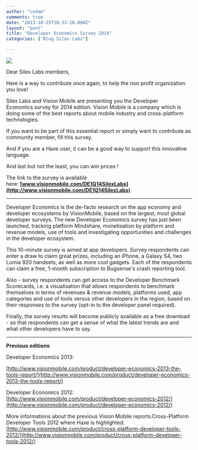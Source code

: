 ```yaml
---
author: "codam"
comments: true
date: "2013-10-25T10:33:10.000Z"
layout: "post"
title: "Developer Economics Survey 2014"
categories: ["Blog Silex Labs"]

---
```

[![](https://www.silexlabs.org/wp-content/uploads/2013/10/DE1Q14_Banner560.png)](http://www.visionmobile.com/DE1Q14SilexLabs)

Dear Silex Labs members,

Here is a way to contribute once again, to help the non profit organization you love!

Silex Labs and Vision Mobile are presenting you the Developer Economics survey for 2014 edition. Vision Mobile is a company which is doing some of the best reports about mobile industry and cross-platform technologies.

If you want to be part of this essential report or simply want to contribute as community member, fill this survey.




And if you are a Haxe user, it can be a good way to support this innovative language.

And last but not the least, you can win prices !

The link to the survey is available here: **[www.visionmobile.com/DE1Q14SilexLabs](http://www.visionmobile.com/DE1Q14SilexLabs)**



* * *



Developer Economics is the de-facto research on the app economy and developer ecosystems by VisionMobile, based on the largest, most global developer surveys. The new Developer Economics survey has just been launched, tracking platform Mindshare, monetisation by platform and revenue models, use of tools and investigating opportunities and challenges in the developer ecosystem.

This 10-minute survey is aimed at app developers. Survey respondents can enter a draw to claim great prizes, including an iPhone, a Galaxy S4, two Lumia 920 handsets, as well as more cool gadgets. Each of the respondents can claim a free, 1-month subscription to Bugsense's crash reporting tool.

Also - survey respondents can get access to the Developer Benchmark Scorecards, i.e. a visualisation that allows respondents to benchmark themselves in terms of revenues & revenue models, platforms used, app categories and use of tools versus other developers in the region, based on their responses to the survey (opt-in to the developer panel required).

Finally, the survey results will become publicly available as a free download - so that respondents can get a sense of what the latest trends are and what other developers have to say.



* * *










**Previous editions**









Developer Economics 2013:




[http://www.visionmobile.com/product/developer-economics-2013-the-tools-report/](http://www.visionmobile.com/product/developer-economics-2013-the-tools-report/)













Developer Economics 2012:
[http://www.visionmobile.com/product/developer-economics-2012/](http://www.visionmobile.com/product/developer-economics-2012/)













More informations about the previous Vision Mobile reports.Cross-Platform Developer Tools 2012 where Haxe is highlighted:
[http://www.visionmobile.com/product/cross-platform-developer-tools-2012/](http://www.visionmobile.com/product/cross-platform-developer-tools-2012/)








